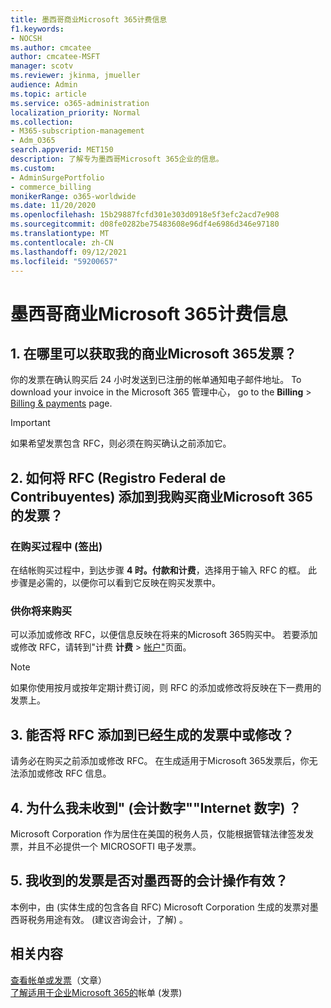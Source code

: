 ```yaml
---
title: 墨西哥商业Microsoft 365计费信息
f1.keywords:
- NOCSH
ms.author: cmcatee
author: cmcatee-MSFT
manager: scotv
ms.reviewer: jkinma, jmueller
audience: Admin
ms.topic: article
ms.service: o365-administration
localization_priority: Normal
ms.collection:
- M365-subscription-management
- Adm_O365
search.appverid: MET150
description: 了解专为墨西哥Microsoft 365企业的信息。
ms.custom:
- AdminSurgePortfolio
- commerce_billing
monikerRange: o365-worldwide
ms.date: 11/20/2020
ms.openlocfilehash: 15b29887fcfd301e303d0918e5f3efc2acd7e908
ms.sourcegitcommit: d08fe0282be75483608e96df4e6986d346e97180
ms.translationtype: MT
ms.contentlocale: zh-CN
ms.lasthandoff: 09/12/2021
ms.locfileid: "59200657"
---
```

# <a name="billing-information-for-microsoft-365-for-business-in-mexico"></a>墨西哥商业Microsoft 365计费信息

## <a name="1-where-can-i-get-an-invoice-for-my-microsoft-365-for-business-purchase"></a>1. 在哪里可以获取我的商业Microsoft 365发票？

你的发票在确认购买后 24 小时发送到已注册的帐单通知电子邮件地址。 To download your invoice in the Microsoft 365 管理中心， go to the **Billing**  >  <a href="https://go.microsoft.com/fwlink/p/?linkid=2102895" target="_blank">Billing & payments</a> page.

> [!IMPORTANT]
> 如果希望发票包含 RFC，则必须在购买确认之前添加它。

## <a name="2-how-can-i-add-my-rfc-registro-federal-de-contribuyentes-to-the-invoice-i-get-for-the-purchase-of-microsoft-365-for-business"></a>2. 如何将 RFC (Registro Federal de Contribuyentes) 添加到我购买商业Microsoft 365的发票？

### <a name="during-the-purchase-process-checkout"></a>在购买过程中 (签出) 

在结帐购买过程中，到达步骤 **4 时。付款和计费**，选择用于输入 RFC 的框。 此步骤是必需的，以便你可以看到它反映在购买发票中。

### <a name="for-your-future-purchases"></a>供你将来购买

可以添加或修改 RFC，以便信息反映在将来的Microsoft 365购买中。 若要添加或修改 RFC，请转到"计费 **计费**  >  <a href="https://go.microsoft.com/fwlink/p/?linkid=2084771" target="_blank">帐户"</a>页面。

> [!NOTE]
> 如果你使用按月或按年定期计费订阅，则 RFC 的添加或修改将反映在下一费用的发票上。

## <a name="3-can-i-add-or-modify-my-rfc-to-an-invoice-that-was-already-generated"></a>3. 能否将 RFC 添加到已经生成的发票中或修改？

请务必在购买之前添加或修改 RFC。 在生成适用于Microsoft 365发票后，你无法添加或修改 RFC 信息。

## <a name="4-why-dont-i-get-a-cfdi-comprobante-fiscal-digital-por-internet"></a>4. 为什么我未收到" (会计数字""Internet 数字) ？

Microsoft Corporation 作为居住在美国的税务人员，仅能根据管辖法律签发发票，并且不必提供一个 MICROSOFTI 电子发票。

## <a name="5-is-the-invoice-i-receive-valid-for-my-accounting-operations-in-mexico"></a>5. 我收到的发票是否对墨西哥的会计操作有效？

本例中，由 (实体生成的包含各自 RFC) Microsoft Corporation 生成的发票对墨西哥税务用途有效。  (建议咨询会计，了解) 。

## <a name="related-content"></a>相关内容

[查看帐单或发票](view-your-bill-or-invoice.md)（文章）\
[了解适用于企业Microsoft 365的](understand-your-invoice2.md)帐单 (发票) 
